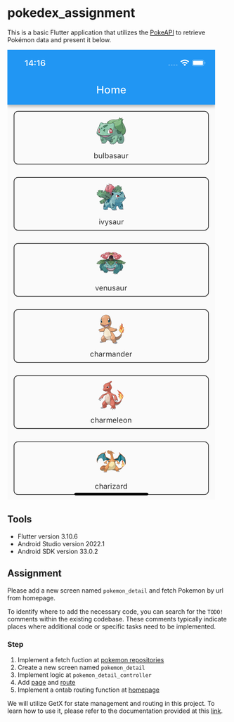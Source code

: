 # pokedex_assignment

This is a basic Flutter application that utilizes the [PokeAPI](https://pokeapi.co/) to retrieve Pokémon data and present it below.

![hompage](./hompage.png)

## Tools

- Flutter version 3.10.6
- Android Studio version 2022.1
- Android SDK version 33.0.2

## Assignment

Please add a new screen named `pokemon_detail` and fetch
Pokemon by url from homepage.

To identify where to add the necessary code, you can search for the `TODO!` comments within the existing codebase. These comments typically indicate places where additional code or specific tasks need to be implemented.

### Step

1. Implement a fetch fuction at [pokemon repositories](./lib/data/repositories/pokemon.dart
)
2. Create a new screen named `pokemon_detail`
3. Implement logic at `pokemon_detail_controller`
4. Add [page](./lib/routes/app_pages.dart) and [route](./lib/routes/app_routes.dart)
5. Implement a ontab routing function at [homepage](./lib/presentation/screens/home/home_screen.dart
)

We will utilize GetX for state management and routing in this project. To learn how to use it, please refer to the documentation provided at this [link](https://pub.dev/packages/get).
